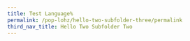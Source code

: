 ```yaml
---
title: Test Language%
permalink: /pop-lohz/hello-two-subfolder-three/permalink
third_nav_title: Hello Two Subfolder Two
---
```


